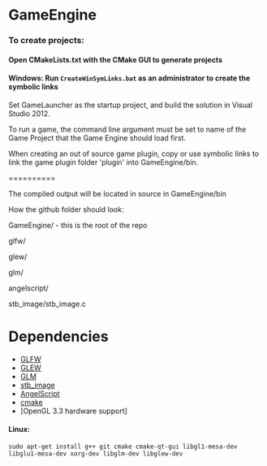 GameEngine
==========


### To create projects:

#### Open CMakeLists.txt with the CMake GUI to generate projects

#### Windows: Run `CreateWinSymLinks.bat` as an administrator to create the symbolic links

Set GameLauncher as the startup project, and build the solution in Visual Studio 2012.

To run a game, the command line argument must be set to name of the Game Project that the Game Engine should load first.

When creating an out of source game plugin, copy or use symbolic links to link the game plugin folder 'plugin' into GameEngine/bin.

==========

The compiled output will be located in source in GameEngine/bin

How the github folder should look:

GameEngine/ - this is the root of the repo

glfw/

glew/

glm/

angelscript/

stb_image/stb_image.c

Dependencies
==========

* [GLFW](http://www.glfw.org/)
* [GLEW](http://glew.sourceforge.net/)
* [GLM](http://glm.g-truc.net/)
* [stb_image](http://nothings.org/stb_image.c)
* [AngelScript](http://www.angelcode.com/angelscript/)
* [cmake](http://www.cmake.org/)
* [OpenGL 3.3 hardware support]

#### Linux: 

    sudo apt-get install g++ git cmake cmake-qt-gui libgl1-mesa-dev libglu1-mesa-dev xorg-dev libglm-dev libglew-dev


